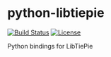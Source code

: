 # python-libtiepie
[![Build Status](https://travis-ci.org/TiePie/python-libtiepie.svg?branch=master)](https://travis-ci.org/TiePie/python-libtiepie)
[![License](https://img.shields.io/github/license/tiepie/python-libtiepie.svg)](LICENSE)

Python bindings for LibTiePie

